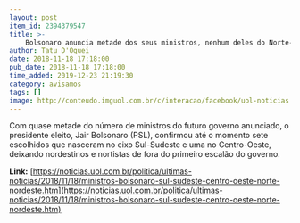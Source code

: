 ```yaml
---
layout: post
item_id: 2394379547
title: >-
    Bolsonaro anuncia metade dos seus ministros, nenhum deles do Norte-Nordeste
author: Tatu D'Oquei
date: 2018-11-18 17:18:00
pub_date: 2018-11-18 17:18:00
time_added: 2019-12-23 21:19:30
category: avisamos
tags: []
image: http://conteudo.imguol.com.br/c/interacao/facebook/uol-noticias.jpg
---
```


Com quase metade do número de ministros do futuro governo anunciado, o presidente eleito, Jair Bolsonaro (PSL), confirmou até o momento sete escolhidos que nasceram no eixo Sul-Sudeste e uma no Centro-Oeste, deixando nordestinos e nortistas de fora do primeiro escalão do governo.

**Link:** [https://noticias.uol.com.br/politica/ultimas-noticias/2018/11/18/ministros-bolsonaro-sul-sudeste-centro-oeste-norte-nordeste.htm](https://noticias.uol.com.br/politica/ultimas-noticias/2018/11/18/ministros-bolsonaro-sul-sudeste-centro-oeste-norte-nordeste.htm)

